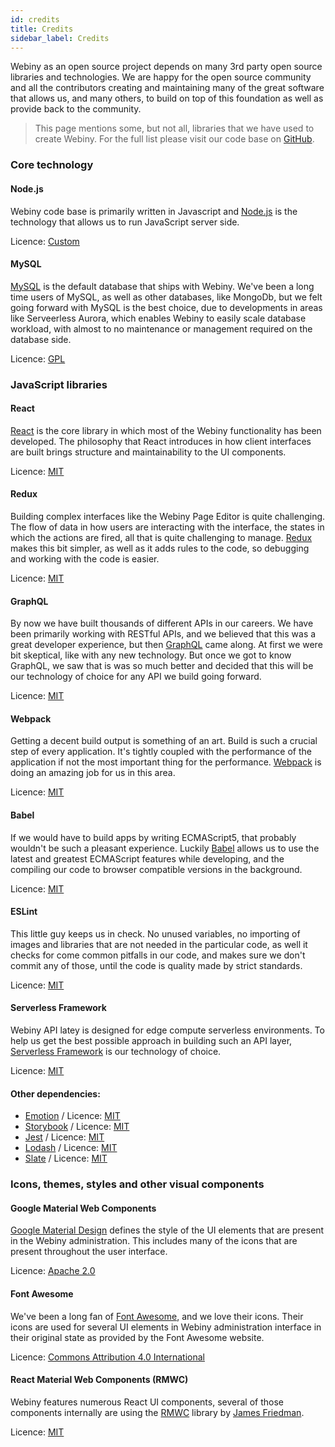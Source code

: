 ```yaml
---
id: credits
title: Credits
sidebar_label: Credits
---
```


Webiny as an open source project depends on many 3rd party open source libraries and technologies. We are happy for the open source community and all the contributors creating and maintaining many of the great software that allows us, and many others, to build on top of this foundation as well as provide back to the community.

> This page mentions some, but not all, libraries that we have used to create Webiny. For the full list please visit our code base on [GitHub](https://github.com/Webiny/webiny-js).

### Core technology

#### Node.js

Webiny code base is primarily written in Javascript and [Node.js](https://nodejs.org/en/) is the technology that allows us to run JavaScript server side.

Licence: [Custom](https://github.com/nodejs/node/blob/master/LICENSE)

#### MySQL

[MySQL](https://www.mysql.com/) is the default database that ships with Webiny. We've been a long time users of MySQL, as well as other databases, like MongoDb, but we felt going forward with MySQL is the best choice, due to developments in areas like Serveerless Aurora, which enables Webiny to easily scale database workload, with almost to no maintenance or management required on the database side.

Licence: [GPL](http://www.gnu.org/licenses/old-licenses/gpl-2.0.html)

### JavaScript libraries

#### React

[React](https://reactjs.org/) is the core library in which most of the Webiny functionality has been developed. The philosophy that React introduces in how client interfaces are built brings structure and maintainability to the UI components.

Licence: [MIT](https://github.com/facebook/react/blob/master/LICENSE)

#### Redux

Building complex interfaces like the Webiny Page Editor is quite challenging. The flow of data in how users are interacting with the interface, the states in which the actions are fired, all that is quite challenging to manage. [Redux](https://redux.js.org/introduction) makes this bit simpler, as well as it adds rules to the code, so debugging and working with the code is easier.

Licence: [MIT](https://github.com/reduxjs/redux/blob/master/LICENSE.md)

#### GraphQL

By now we have built thousands of different APIs in our careers. We have been primarily working with RESTful APIs, and we believed that this was a great developer experience, but then [GraphQL](https://graphql.org/) came along. At first we were bit skeptical, like with any new technology. But once we got to know GraphQL, we saw that is was so much better and decided that this will be our technology of choice for any API we build going forward.

Licence: [MIT](https://github.com/graphql/graphql-js/blob/master/LICENSE)

#### Webpack

Getting a decent build output is something of an art. Build is such a crucial step of every application. It's tightly coupled with the performance of the application if not the most important thing for the performance. [Webpack](https://webpack.js.org/) is doing an amazing job for us in this area.

Licence: [MIT](https://github.com/webpack/webpack/blob/master/LICENSE)

#### Babel

If we would have to build apps by writing ECMAScript5, that probably wouldn't be such a pleasant experience. Luckily [Babel](https://babeljs.io/) allows us to use the latest and greatest ECMAScript features while developing, and the compiling our code to browser compatible versions in the background.

Licence: [MIT](https://github.com/babel/babel/blob/master/LICENSE)

#### **ESLint**

This little guy keeps us in check. No unused variables, no importing of images and libraries that are not needed in the particular code, as well it checks for come common pitfalls in our code, and makes sure we don't commit any of those, until the code is quality made by strict standards.

Licence: [MIT](https://github.com/eslint/eslint)

#### Serverless Framework

Webiny API latey is designed for edge compute serverless environments. To help us get the best possible approach in building such an API layer, [Serverless Framework](https://serverless.com/) is our technology of choice.

Licence: [MIT](https://github.com/serverless/serverless/blob/master/LICENSE.txt)

#### Other dependencies:

- [Emotion](https://emotion.sh/) / Licence: [MIT](https://github.com/emotion-js/emotion/blob/master/LICENSE)
- [Storybook](https://storybook.js.org/) / Licence: [MIT](https://github.com/storybooks/storybook/blob/master/LICENSE)
- [Jest](https://jestjs.io/) / Licence: [MIT](https://github.com/facebook/jest/blob/master/LICENSE)
- [Lodash](https://lodash.com/) / Licence: [MIT](https://github.com/lodash/lodash/blob/master/LICENSE)
- [Slate](https://www.slatejs.org/) / Licence: [MIT](https://github.com/ianstormtaylor/slate/blob/master/License.md)

### Icons, themes, styles and other visual components

#### Google Material Web Components

[Google Material Design](https://material.io/) defines the style of the UI elements that are present in the Webiny administration. This includes many of the icons that are present throughout the user interface.

Licence: [Apache 2.0](https://github.com/material-components/material-components-web/blob/master/LICENSE)

#### Font Awesome

We've been a long fan of [Font Awesome](https://fontawesome.com/), and we love their icons. Their icons are used for several UI elements in Webiny administration interface in their original state as provided by the Font Awesome website.

Licence: [Commons Attribution 4.0 International](https://fontawesome.com/license)

#### React Material Web Components \(RMWC\)

Webiny features numerous React UI components, several of those components internally are using the [RMWC](https://github.com/jamesmfriedman/rmwc) library by [James Friedman](https://github.com/jamesmfriedman).

Licence: [MIT](https://github.com/jamesmfriedman/rmwc/blob/master/LICENSE)
